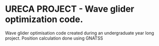 # URECA PROJECT - Wave glider optimization code.
Wave glider optimisation code created during an undergraduate year long project. Position calculation done using GNATSS

